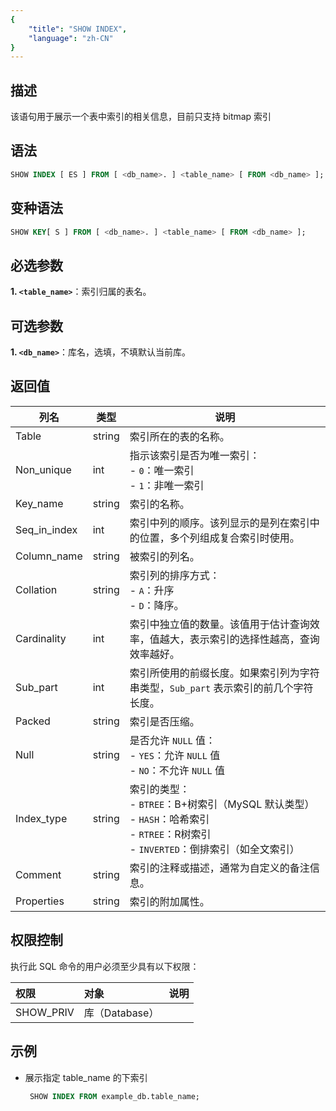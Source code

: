 ```yaml
---
{
    "title": "SHOW INDEX",
    "language": "zh-CN"
}
---
```


<!--
Licensed to the Apache Software Foundation (ASF) under one
or more contributor license agreements.  See the NOTICE file
distributed with this work for additional information
regarding copyright ownership.  The ASF licenses this file
to you under the Apache License, Version 2.0 (the
"License"); you may not use this file except in compliance
with the License.  You may obtain a copy of the License at

  http://www.apache.org/licenses/LICENSE-2.0

Unless required by applicable law or agreed to in writing,
software distributed under the License is distributed on an
"AS IS" BASIS, WITHOUT WARRANTIES OR CONDITIONS OF ANY
KIND, either express or implied.  See the License for the
specific language governing permissions and limitations
under the License.
-->

## 描述

 该语句用于展示一个表中索引的相关信息，目前只支持 bitmap 索引

## 语法  

```SQL
SHOW INDEX [ ES ] FROM [ <db_name>. ] <table_name> [ FROM <db_name> ];
```

## 变种语法

```SQL
SHOW KEY[ S ] FROM [ <db_name>. ] <table_name> [ FROM <db_name> ];
```

## 必选参数

**1. `<table_name>`**：索引归属的表名。

## 可选参数

**1. `<db_name>`**：库名，选填，不填默认当前库。

## 返回值

| 列名           | 类型     | 说明                                                                                                       |
|--------------|--------|----------------------------------------------------------------------------------------------------------|
| Table        | string | 索引所在的表的名称。                                                                                               |
| Non_unique   | int    | 指示该索引是否为唯一索引：<br> - `0`：唯一索引<br> - `1`：非唯一索引                                                             |
| Key_name     | string | 索引的名称。                                                                                                   |
| Seq_in_index | int    | 索引中列的顺序。该列显示的是列在索引中的位置，多个列组成复合索引时使用。                                                                     |
| Column_name  | string | 被索引的列名。                                                                                                  |
| Collation    | string | 索引列的排序方式：<br> - `A`：升序<br> - `D`：降序。                                                     |
| Cardinality  | int    | 索引中独立值的数量。该值用于估计查询效率，值越大，表示索引的选择性越高，查询效率越好。                                                              |
| Sub_part     | int    | 索引所使用的前缀长度。如果索引列为字符串类型，`Sub_part` 表示索引的前几个字符长度。                                                          |
| Packed       | string | 索引是否压缩。                                                                                                  |
| Null         | string | 是否允许 `NULL` 值：<br> - `YES`：允许 `NULL` 值<br> - `NO`：不允许 `NULL` 值                                           |
| Index_type   | string | 索引的类型：<br> - `BTREE`：B+树索引（MySQL 默认类型）<br> - `HASH`：哈希索引<br> - `RTREE`：R树索引<br> - `INVERTED`：倒排索引（如全文索引） |
| Comment      | string | 索引的注释或描述，通常为自定义的备注信息。                                                                                    |
| Properties   | string | 索引的附加属性。                                                                                                 |


## 权限控制

执行此 SQL 命令的用户必须至少具有以下权限：

| 权限         | 对象          | 说明    |
|:-----------|:------------|:------|
| SHOW_PRIV  | 库（Database） |       |

## 示例

- 展示指定 table_name 的下索引
     
     ```SQL
      SHOW INDEX FROM example_db.table_name;
     ```



